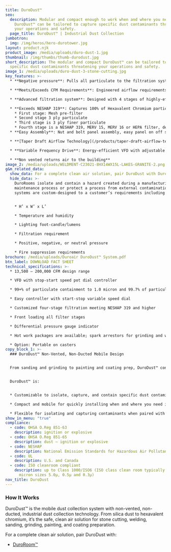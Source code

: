 ```yaml
---
title: DuroDust™
seo:
  description: Modular and compact enough to work when and where you need it,
    DuroDust™ can be tailored to capture specific dust contaminants threatening
    your operations and safety.
  page_title: DuroDust™ | Industrial Dust Collection
jumbotron:
  img: /img/heros/hero-durotower.jpg
layout: product.njk
product_image: /media/uploads/duro-dust-1.jpg
thumbnail: /img/thumbs/thumb-durodust.jpg
short_description: The modular and compact DuroDust™ can be tailored to capture
  specific dust contaminants threatening your operations and safety.
image_1: /media/uploads/duro-dust-3-stone-cutting.jpg
key_features: >-
  * **Negative pressure**: Pulls all particulate to the filtration system

  * **Meets/Exceeds CFM Requirements**: Engineered airflow requirements from 13,500 CFM to 120,000 CFM and beyond, to achieve airflow  from 50 FPM to over 150 FPM through the enclosure and ensure dust/smoke will not escape.

  * **Advanced filtration system**: Designed with 4 stages of highly-efficient filtration captures all particulate to 1 micron and 99.7% of particulate to 0.3 micron.

  * **Exceeds NESHAP 319**: Captures 100% of Hexavalent Chromium particles generated during surface preparation processes.
    * First stage: Mesh pre-filter
    * Second stage 3 ply particulate
    * Third stage is 3 ply finer particulate
    * Fourth stage is a NESHAP 319, MERV 15, MERV 16 or HEPA filter, depending upon requirements
  * **Easy Assembly**: Nut and bolt panel assembly, easy panel on off speed dial, option for a lockable fused disconnect and C/UL/US Listed with a pre-wired control panel.

  * **[Taper Draft Airflow Technology](/products/taper-draft-airflow-technology/)**: Directs air down the center of the enclosure to send particulates to filter banks creating a regulated area.

  * **Variable Frequency Drive**: Energy-efficient VFD with adjustable air speeds, doubles as a soft starter to eliminate the need for a motor starter.

  * **Non vented returns air to the building**
image_2: /media/uploads/WELDMENT-C23021-8HX14WX15L-LAKES-GRANITE-2.png
g&m_related_data:
  show_data: For a complete clean air solution, pair DuroDust with DuroRoom.
  hide_data: >-
    DuroRooms isolate and contain a hazard created during a manufacturing and
    maintenance process or protect a process from external contamination. All
    systems are custom-designed to a customer’s requirements including:


    * H’ x W’ x L’

    * Temperature and humidity

    * Lighting foot-candle/lumens

    * Filtration requirement

    * Positive, negative, or neutral pressure

    * Fire suppression requirements
brochure: /media/uploads/Duroair DuroDust™ System.pdf
btn_label: DOWNLOAD FACT SHEET
technical_specifications: >-
  * 13,500 – 200,000 CFM design range

  * VFD with stop-start speed pot dial controller

  * 99+% of particulate containment to 1.0 micron and 99.7% of particulate to 0.3 micron

  * Easy controller with start-stop variable speed dial

  * Customized four-stage filtration meeting NESHAP 319 and higher

  * Front loading all filter stages

  * Differential pressure gauge indicator

  * Hot work packages are available; spark arrestors for grinding and welding

  * Option: Portable on casters
copy_block_1: >-
  ### DuroDust™ Non-Vented, Non-Ducted Mobile Design


  From sanding and grinding to painting and coating prep, DuroDust™ continuously filters your industry’s most troublesome dust contaminants without venting or ducting – when and where you need it.


  DuroDust™ is:


  * Customizable to isolate, capture, and contain specific dust contaminants, from aluminum dust to sanding composites

  * Compact and mobile for quickly installing when and where you need it to improve air quality, without disrupting current workflows

  * Flexible for isolating and capturing contaminants when paired with our [DuroRoom™](/products/duroroom) enclosure to shield cellular manufacturing processes
show_in_menu: "true"
compliance:
  - code: OHSA O.Reg 851-63
    description: ignition or explosive
  - code: OHSA O.Reg 851-65
    description: dust – ignition or explosive
  - code: NESHAP
    description: National Emission Standards for Hazardous Air Pollutants
  - code: UL
    description: U.S. and Canada
  - code: ISO cleanroom compliant
    description: up to Class 1000/ISO6 (ISO class clean room typically measures
      micron sizes 5.0µ, 0.5µ and 0.3µ)
nav_title: DuroDust
---
```

### How It Works

DuroDust™ is the mobile dust collection system with non-vented, non-ducted, industrial dust collection technology. From silica dust to hexavalent chromium, it’s the safe, clean air solution for stone cutting, welding, sanding, grinding, painting, and coating preparation.
 

For a complete clean air solution, pair DuroDust with:

* [DuroRoom™](/products/duroroom)
